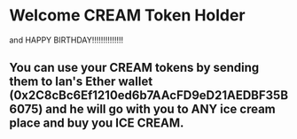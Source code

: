 # Welcome CREAM Token Holder  
and HAPPY BIRTHDAY!!!!!!!!!!!!!!


## You can use your CREAM tokens by sending them to Ian's Ether wallet (0x2C8cBc6Ef1210ed6b7AAcFD9eD21AEDBF35B6075) and he will go with you to ANY ice cream place and buy you ICE CREAM.


